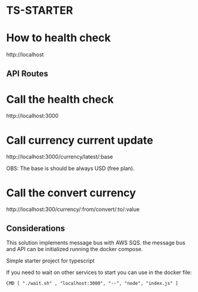 # TS-STARTER


# How to health check
http://localhost

## API Routes ###
# Call the health check
 http://localhost:3000

# Call currency current update
http://localhost:3000/currency/latest/:base

OBS: The base is should be always USD (free plan).

# Call the convert currency

http://localhost:300/currency/:from/convert/:to/:value

## Considerations ##
This solution implements message bus with AWS SQS. the message bus and API can be
 initialized running the docker compose.

Simple starter project for typescript

If you need to wait on other services to start you can use in the docker file:

```
CMD [ "./wait.sh" , "localhost:3000", "--", "node", "index.js" ]
```



